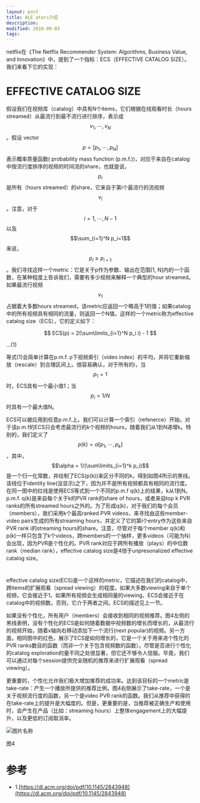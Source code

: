 ```yaml
---
layout: post
title: ALE atari介绍
description: 
modified: 2018-09-03
tags: 
---
```


netflix在《The Netflix Recommender System: Algorithms, Business Value, and Innovation》中，提到了一个指标：ECS（EFFECTIVE CATALOG SIZE）。我们来看下它的实现：

# EFFECTIVE CATALOG SIZE

假设我们在视频库（catalog）中具有N个items，它们根据在线观看时长（hours streamed）从最流行到最不流行进行排序，表示成$$v_1, \cdots, v_N$$。假设 vector $$p=[p_1, \cdots, p_N]$$表示概率质量函数( probability mass function (p.m.f.))，对应于来自在catalog中按流行度排序的视频的时间流的share，也就是说，$$p_i$$是所有（hours streamed）的share，它来自于第i个最流行的流视频 $$v_i$$。注意，对于$$i=1, \cdots, N-1$$以及$$\sum_{i=1}^N p_i=1$$来说，$$p_i \geq p_{i+1}$$。我们寻找这样一个metric：它是关于p作为参数、输出在范围[1, N]内的一个函数，在某种程度上告诉我们，需要有多少视频来解释一个典型的hour streamed。如果最流行视频$$v_1$$占据着大多数hours streamed，该metric应返回一个略高于1的值；如果catalog中的所有视频具有相同的流量，则返回一个N值。这样的一个metric称为effective catalog size（ECS），它的定义如下：

$$
ECS(p) = 2(\sum\limits_{i=1}^N p_i i) - 1
$$

...(1)

等式(1)会简单计算在p.m.f.  p下视频索引（video index）的平均，并将它重新缩放（rescale）到合理区间上。很容易确认，对于所有的i，当$$p_1=1$$时，ECS具有一个最小值1；当$$p_i = 1/N$$时具有一个最大值N。

ECS可以被应用到任意p.m.f.上。我们可以计算一个索引（refenerce）开始，对于该p.m.f的ECS只会考虑最流行的k个视频的hours，随着我们从1到N递增k。特别的，我们定义了$$p(k) = \alpha [p_1, \cdots, p_k]$$，其中，$$\alpha = 1/(\sum\limits_{i=1}^k p_i)$$是一个归一化常数，并绘制了ECS(p(k))来区分不同的k，得到如图4所示的黑线。该线位于identity line(没显示)之下，因为并不是所有视频都具有相同的流行度。在同一图中的红线是使用ECS等式到一个不同的p.m.f q(k)上的结果，k从1到N。p.m.f. q(k)是来自每个关于k的PVR rank的share of hours，或者来自top k PVR ranks的所有streamed hours之外的。为了形成q(k)，对于我们的每个会员（members），我们采用k个最高ranked PVR videos，来寻找由这些member-video pairs生成的所有streaming hours，并定义了它的第i个entry作为这些来自PVR rank i的streaming hours的share。注意，尽管对于每个member q(k)和p(k)一样只包含了k个videos，跨members的一个抽样，更多videos（可能为N）会出现，因为PVR是个性化的。PVR rank对应于跨所有播放（plays）的中位数rank（median rank），effective catalog size是4倍于unpresonalized effective catalog size。

# 

effective catalog size(ECS)是一个这样的metric，它描述在我们的catalog中，跨items的扩展观看（spread viewing）的程度。如果大多数viewing来自于单个视频，它会接近于1。如果所有视频会生成相同量的viewing，ECS会接近于在catalog中的视频数。否则，它介于两者之间。ECS的描述见上一节。

如果没有个性化，所有用户（members）会接收到相同的视频推荐。图4左侧的黑线表明，没有个性化的ECS是如何随着数据中视频数的增长而增长的，从最流行的视频开始，随着x轴向右移动添加下一个流行(next popular)的视频。另一方面，相同图中的红色，展示了ECS是如何增长的，它是一个关于用来进个性化的PVR ranks数目的函数（而非一个关于包含视频数的函数）。尽管是否进行个性化的catalog exploration的量不同之处很显著，但它还不够令人信服。毕竟，我们可以通过对每个session提供完全随机的推荐来进行扩展观看（spread viewing）。

更重要的，个性化允许我们极大增加推荐的成功率。达到该目标的一个metric是take-rate：产生一个播放所提供的推荐比例。图4右侧展示了take-rate，一个是关于视频流行度的函数，另一个是video PVR rank的函数。我们从推荐中获得的在take-rate上的提升是大幅度的。但是，更重要的是，当推荐被正确生产和使用时，会产生在产品（比如：streaming hours）上整体engagement上的大幅提升，以及更低的订阅取消率。

<img alt="图片名称" src="https://picabstract-preview-ftn.weiyun.com/ftn_pic_abs_v3/88ee88b07b6c03258bb4a5d3c9f0831ed773df69b932dab3dc8cda970c00cef9a091af0af7bef48a1666d889c942f140?pictype=scale&amp;from=30113&amp;version=3.3.3.3&amp;uin=402636034&amp;fname=1.jpg&amp;size=750">

图4


# 参考

- 1.[https://dl.acm.org/doi/pdf/10.1145/2843948](https://dl.acm.org/doi/pdf/10.1145/2843948)